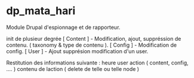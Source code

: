 dp_mata_hari
=============

Module Drupal d'espionnage et de rapporteur.

init de plusieur degrée 
[ Content ] - Modification, ajout, suppréssion de contenu. ( taxonomy & type de contenu ).
[ Config ] - Modification de config.
[ User ] - Ajout supprésion modification d'un user.



Restitution des informations suivante : 
    heure 
    user
    action ( content, config, .... )
    contenu de laction ( delete de telle ou telle node )

    
